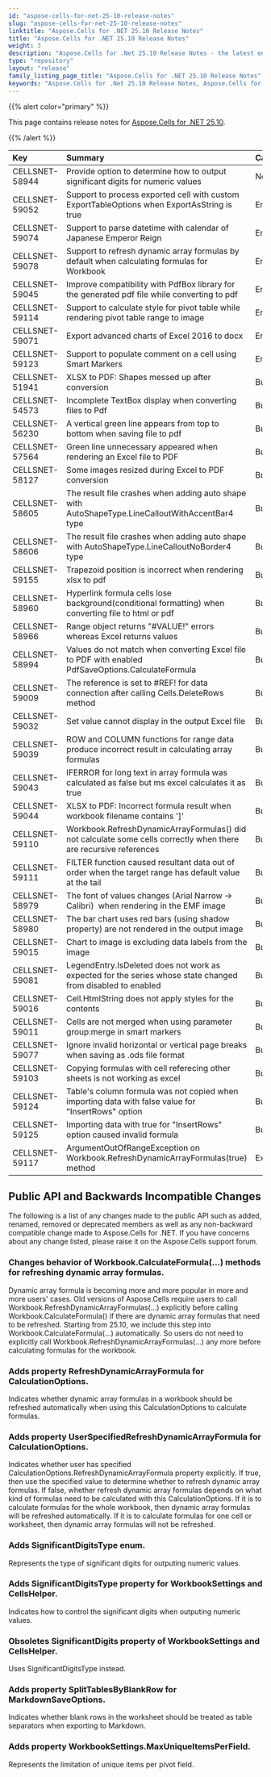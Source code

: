 ```yaml
---
id: "aspose-cells-for-net-25-10-release-notes"
slug: "aspose-cells-for-net-25-10-release-notes"
linktitle: "Aspose.Cells for .NET 25.10 Release Notes"
title: "Aspose.Cells for .NET 25.10 Release Notes"
weight: 3
description: "Aspose.Cells for .Net 25.10 Release Notes - the latest enhancements, new features, and fixes. "
type: "repository"
layout: "release"
family_listing_page_title: "Aspose.Cells for .NET 25.10 Release Notes"
keywords: "Aspose.Cells for .Net 25.10 Release Notes, Aspose.Cells for .Net 25.10 updates and fixes"
---
```


{{% alert color="primary" %}}

This page contains release notes for [Aspose.Cells for .NET 25.10](https://www.nuget.org/packages/Aspose.Cells/25.10.0).

{{% /alert %}}

|**Key**|**Summary**|**Category**|
| :- | :- | :- |
|CELLSNET-58944|Provide option to determine how to output significant digits for numeric values|New Feature
|CELLSNET-59052|Support to process exported cell with custom ExportTableOptions when ExportAsString is true|Enhancement
|CELLSNET-59074|Support to parse datetime with calendar of Japanese Emperor Reign|Enhancement
|CELLSNET-59078|Support to refresh dynamic array formulas by default when calculating formulas for Workbook|Enhancement
|CELLSNET-59045|Improve compatibility with PdfBox library for the generated pdf file while converting to pdf|Enhancement
|CELLSNET-59114|Support to calculate style for pivot table while rendering pivot table range to image|Enhancement
|CELLSNET-59071|Export advanced charts of Excel 2016 to docx|Enhancement
|CELLSNET-59123|Support to populate comment on a cell using Smart Markers|Enhancement
|CELLSNET-51941|XLSX to PDF: Shapes messed up after conversion|Bug
|CELLSNET-54573|Incomplete TextBox display when converting files to Pdf|Bug
|CELLSNET-56230|A vertical green line appears from top to bottom when saving file to pdf|Bug
|CELLSNET-57564|Green line unnecessary appeared when rendering an Excel file to PDF|Bug
|CELLSNET-58127|Some images resized during Excel to PDF conversion|Bug
|CELLSNET-58605|The result file crashes when adding auto shape with AutoShapeType.LineCalloutWithAccentBar4 type|Bug
|CELLSNET-58606|The result file crashes when adding auto shape with AutoShapeType.LineCalloutNoBorder4 type|Bug
|CELLSNET-59155|Trapezoid position is incorrect when rendering xlsx to pdf|Bug
|CELLSNET-58960|Hyperlink formula cells lose background(conditional formatting) when converting file to html or pdf|Bug
|CELLSNET-58966|Range object returns "#VALUE!" errors whereas Excel returns values|Bug
|CELLSNET-58994|Values do not match when converting Excel file to PDF with enabled PdfSaveOptions.CalculateFormula|Bug
|CELLSNET-59009|The reference is set to #REF! for data connection after calling Cells.DeleteRows method|Bug
|CELLSNET-59032|Set value cannot display in the output Excel file|Bug
|CELLSNET-59039|ROW and COLUMN functions for range data produce incorrect result in calculating array formulas|Bug
|CELLSNET-59043|IFERROR for long text in array formula was calculated as false but ms excel calculates it as true|Bug
|CELLSNET-59044|XLSX to PDF: Incorrect formula result when workbook filename contains ']'|Bug
|CELLSNET-59110|Workbook.RefreshDynamicArrayFormulas() did not calculate some cells correctly when there are recursive references|Bug
|CELLSNET-59111|FILTER function caused resultant data out of order when the target range has default value at the tail|Bug
|CELLSNET-58979|The font of values changes (Arial Narrow -> Calibri)  when rendering in the EMF image|Bug
|CELLSNET-58980|The bar chart uses red bars (using shadow property) are not rendered in the output image|Bug
|CELLSNET-59015|Chart to image is excluding data labels from the image|Bug
|CELLSNET-59081|LegendEntry.IsDeleted does not work as expected for the series whose state changed from disabled to enabled|Bug
|CELLSNET-59016|Cell.HtmlString does not apply styles for the contents|Bug
|CELLSNET-59011|Cells are not merged when using parameter group:merge in smart markers|Bug
|CELLSNET-59077|Ignore invalid horizontal or vertical page breaks when saving as .ods file format|Bug
|CELLSNET-59103|Copying formulas with cell referecing other sheets is not working as excel|Bug
|CELLSNET-59124|Table's column formula was not copied when importing data with false value for "InsertRows" option|Bug
|CELLSNET-59125|Importing data with true for "InsertRows" option caused invalid formula|Bug
|CELLSNET-59117|ArgumentOutOfRangeException on Workbook.RefreshDynamicArrayFormulas(true) method|Exception

## **Public API and Backwards Incompatible Changes**

The following is a list of any changes made to the public API such as added, renamed, removed or deprecated members as well as any non-backward compatible change made to Aspose.Cells for .NET. If you have concerns about any change listed, please raise it on the Aspose.Cells support forum.

### **Changes behavior of Workbook.CalculateFormula(...) methods for refreshing dynamic array formulas.**

Dynamic array formula is becoming more and more popular in more and more users' cases. Old versions of Aspose.Cells require users to call Workbook.RefreshDynamicArrayFormulas(...) explicitly before calling Workbook.CalculateFormula() if there are dynamic array formulas that need to be refreshed. Starting from 25.10, we include this step into Workbook.CalculateFormula(...) automatically. So users do not need to explicitly call Workbook.RefreshDynamicArrayFormulas(...) any more before calculating formulas for the workbook.

### **Adds property RefreshDynamicArrayFormula for CalculationOptions.**

Indicates whether dynamic array formulas in a workbook should be refreshed automatically when using this CalculationOptions to calculate formulas.

### **Adds property UserSpecifiedRefreshDynamicArrayFormula for CalculationOptions.**

Indicates whether user has specified CalculationOptions.RefreshDynamicArrayFormula property explicitly. If true, then use the specified value to determine whether to refresh dynamic array formulas. If false, whether refresh dynamic array formulas depends on what kind of formulas need to be calculated with this CalculationOptions. If it is to calculate formulas for the whole workbook, then dynamic array formulas will be refreshed automatically. If it is to calculate formulas for one cell or worksheet, then dynamic array formulas will not be refreshed.

### **Adds SignificantDigitsType enum.**

Represents the type of significant digits for outputing numeric values.

### **Adds SignificantDigitsType property for WorkbookSettings and CellsHelper.**

Indicates how to control the significant digits when outputing numeric values.

### **Obsoletes SignificantDigits property of WorkbookSettings and CellsHelper.**

Uses SignificantDigitsType instead.

### **Adds property SplitTablesByBlankRow for MarkdownSaveOptions.**

Indicates whether blank rows in the worksheet should be treated as table separators when exporting to Markdown.

### **Adds property WorkbookSettings.MaxUniqueItemsPerField.**

Represents the limitation of unique items per pivot field.

